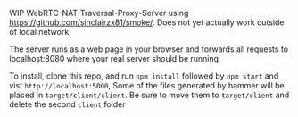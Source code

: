 WIP WebRTC-NAT-Traversal-Proxy-Server using https://github.com/sinclairzx81/smoke/. Does not yet actually work outside of local network. 

The server runs as a web page in your browser and forwards all requests to localhost:8080 where your real server should be running

To install, clone this repo, and run `npm install` followed by `npm start` and vist `http://localhost:5000`, Some of the files generated by hammer will be placed in `target/client/client`. Be sure to move them to `target/client` and delete the second `client` folder
